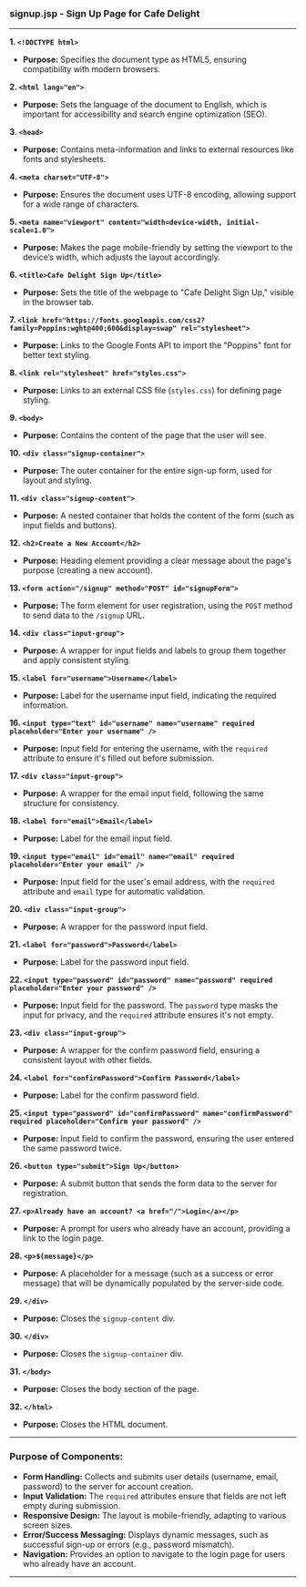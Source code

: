 ### **signup.jsp - Sign Up Page for Cafe Delight**

---

**1. `<!DOCTYPE html>`**  
- **Purpose:** Specifies the document type as HTML5, ensuring compatibility with modern browsers.

**2. `<html lang="en">`**  
- **Purpose:** Sets the language of the document to English, which is important for accessibility and search engine optimization (SEO).

**3. `<head>`**  
- **Purpose:** Contains meta-information and links to external resources like fonts and stylesheets.

**4. `<meta charset="UTF-8">`**  
- **Purpose:** Ensures the document uses UTF-8 encoding, allowing support for a wide range of characters.

**5. `<meta name="viewport" content="width=device-width, initial-scale=1.0">`**  
- **Purpose:** Makes the page mobile-friendly by setting the viewport to the device’s width, which adjusts the layout accordingly.

**6. `<title>Cafe Delight Sign Up</title>`**  
- **Purpose:** Sets the title of the webpage to "Cafe Delight Sign Up," visible in the browser tab.

**7. `<link href="https://fonts.googleapis.com/css2?family=Poppins:wght@400;600&display=swap" rel="stylesheet">`**  
- **Purpose:** Links to the Google Fonts API to import the "Poppins" font for better text styling.

**8. `<link rel="stylesheet" href="styles.css">`**  
- **Purpose:** Links to an external CSS file (`styles.css`) for defining page styling.

**9. `<body>`**  
- **Purpose:** Contains the content of the page that the user will see.

**10. `<div class="signup-container">`**  
- **Purpose:** The outer container for the entire sign-up form, used for layout and styling.

**11. `<div class="signup-content">`**  
- **Purpose:** A nested container that holds the content of the form (such as input fields and buttons).

**12. `<h2>Create a New Account</h2>`**  
- **Purpose:** Heading element providing a clear message about the page's purpose (creating a new account).

**13. `<form action="/signup" method="POST" id="signupForm">`**  
- **Purpose:** The form element for user registration, using the `POST` method to send data to the `/signup` URL.

**14. `<div class="input-group">`**  
- **Purpose:** A wrapper for input fields and labels to group them together and apply consistent styling.

**15. `<label for="username">Username</label>`**  
- **Purpose:** Label for the username input field, indicating the required information.

**16. `<input type="text" id="username" name="username" required placeholder="Enter your username" />`**  
- **Purpose:** Input field for entering the username, with the `required` attribute to ensure it's filled out before submission.

**17. `<div class="input-group">`**  
- **Purpose:** A wrapper for the email input field, following the same structure for consistency.

**18. `<label for="email">Email</label>`**  
- **Purpose:** Label for the email input field.

**19. `<input type="email" id="email" name="email" required placeholder="Enter your email" />`**  
- **Purpose:** Input field for the user's email address, with the `required` attribute and `email` type for automatic validation.

**20. `<div class="input-group">`**  
- **Purpose:** A wrapper for the password input field.

**21. `<label for="password">Password</label>`**  
- **Purpose:** Label for the password input field.

**22. `<input type="password" id="password" name="password" required placeholder="Enter your password" />`**  
- **Purpose:** Input field for the password. The `password` type masks the input for privacy, and the `required` attribute ensures it's not empty.

**23. `<div class="input-group">`**  
- **Purpose:** A wrapper for the confirm password field, ensuring a consistent layout with other fields.

**24. `<label for="confirmPassword">Confirm Password</label>`**  
- **Purpose:** Label for the confirm password field.

**25. `<input type="password" id="confirmPassword" name="confirmPassword" required placeholder="Confirm your password" />`**  
- **Purpose:** Input field to confirm the password, ensuring the user entered the same password twice.

**26. `<button type="submit">Sign Up</button>`**  
- **Purpose:** A submit button that sends the form data to the server for registration.

**27. `<p>Already have an account? <a href="/">Login</a></p>`**  
- **Purpose:** A prompt for users who already have an account, providing a link to the login page.

**28. `<p>${message}</p>`**  
- **Purpose:** A placeholder for a message (such as a success or error message) that will be dynamically populated by the server-side code. 

**29. `</div>`**  
- **Purpose:** Closes the `signup-content` div.

**30. `</div>`**  
- **Purpose:** Closes the `signup-container` div.

**31. `</body>`**  
- **Purpose:** Closes the body section of the page.

**32. `</html>`**  
- **Purpose:** Closes the HTML document.

---

### **Purpose of Components:**

- **Form Handling:** Collects and submits user details (username, email, password) to the server for account creation.
- **Input Validation:** The `required` attributes ensure that fields are not left empty during submission.
- **Responsive Design:** The layout is mobile-friendly, adapting to various screen sizes.
- **Error/Success Messaging:** Displays dynamic messages, such as successful sign-up or errors (e.g., password mismatch).
- **Navigation:** Provides an option to navigate to the login page for users who already have an account.

---
